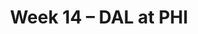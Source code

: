 ---
layout: game
title: Week 14 – DAL at PHI
season: 2003
game_id: 2003_14_DAL_PHI
away_team: DAL
home_team: PHI
---